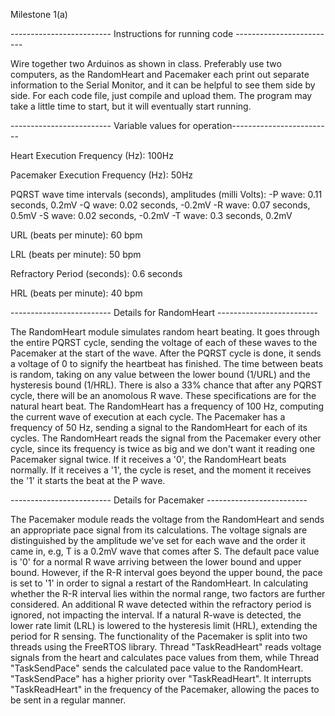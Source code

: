 Milestone 1(a)

------------------------- Instructions for running code -------------------------

Wire together two Arduinos as shown in class. Preferably use two computers, as the RandomHeart and Pacemaker each print out separate information to the
Serial Monitor, and it can be helpful to see them side by side. For each code file, just compile and upload them. The program may take a little time to start,
but it will eventually start running.

------------------------- Variable values for operation-------------------------

Heart Execution Frequency (Hz): 100Hz

Pacemaker Execution Frequency (Hz): 50Hz

PQRST wave time intervals (seconds), amplitudes (milli Volts):
-P wave: 0.11 seconds, 0.2mV
-Q wave: 0.02 seconds, -0.2mV
-R wave: 0.07 seconds, 0.5mV
-S wave: 0.02 seconds, -0.2mV
-T wave: 0.3 seconds, 0.2mV

URL (beats per minute): 60 bpm

LRL (beats per minute): 50 bpm

Refractory Period (seconds): 0.6 seconds

HRL (beats per minute): 40 bpm


------------------------- Details for RandomHeart -------------------------

The RandomHeart module simulates random heart beating. It goes through the entire PQRST cycle, sending the voltage of each of these waves to the
Pacemaker at the start of the wave. After the PQRST cycle is done, it sends a voltage of 0 to signify the heartbeat has finished. The time between
beats is random, taking on any value between the lower bound (1/URL) and the hysteresis bound (1/HRL). There is also a 33% chance that after any PQRST
cycle, there will be an anomolous R wave. These specifications are for the natural heart beat. The RandomHeart has a frequency of 100 Hz, computing the current
wave of execution at each cycle. The Pacemaker has a frequency of 50 Hz, sending a signal to the RandomHeart for each of its cycles. The RandomHeart reads the
signal from the Pacemaker every other cycle, since its frequency is twice as big and we don't want it reading one Pacemaker signal twice. If it receives a '0',
the RandomHeart beats normally. If it receives a '1', the cycle is reset, and the moment it receives the '1' it starts the beat at the P wave. 


------------------------- Details for Pacemaker -------------------------

The Pacemaker module reads the voltage from the RandomHeart and sends an appropriate pace signal from its calculations. The voltage signals are distinguished by 
the amplitude we've set for each wave and the order it came in, e.g, T is a 0.2mV wave that comes after S. The default pace value is '0' for a normal R wave arriving
between the lower bound and upper bound. However, if the R-R interval goes beyond the upper bound, the pace is set to '1' in order to signal a restart of the 
RandomHeart. In calculating whether the R-R interval lies within the normal range, two factors are further considered. An additional R wave detected within the 
refractory period is ignored, not impacting the interval. If a natural R-wave is detected, the lower rate limit (LRL) is lowered to the hysteresis limit (HRL), extending
the period for R sensing.
The functionality of the Pacemaker is split into two threads using the FreeRTOS library. Thread "TaskReadHeart" reads voltage signals from the heart and calculates 
pace values from them, while Thread "TaskSendPace" sends the calculated pace value to the RandomHeart. "TaskSendPace" has a higher priority over "TaskReadHeart".
It interrupts "TaskReadHeart" in the frequency of the Pacemaker, allowing the paces to be sent in a regular manner.
